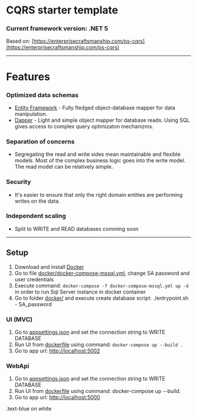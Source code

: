 # CQRS starter template

### Current framework version: .NET 5 

Based on: [https://enterprisecraftsmanship.com/ps-cqrs](https://enterprisecraftsmanship.com/ps-cqrs)

--------------

# Features
### Optimized data schemas
* [Entity Framework](https://github.com/dotnet/efcore) - Fully fledged object-database mapper for data manipulation.
* [Dapper](https://github.com/StackExchange/Dapper) - Light and simple object mapper for database reads. Using SQL gives access to complex query optimizaton mechanizms.

### Separation of concerns
* Segregating the read and write sides mean maintainable and flexible models. Most of the complex business logic goes into the write model. The read model can be relatively simple.

### Security
* It's easier to ensure that only the right domain entities are performing writes on the data.

### Independent scaling 
* Split to WRITE and READ databases comming soon

--------------

## Setup

1. Download and install [Docker](https://www.docker.com/products/docker-desktop)
2. Go to file [docker/docker-compose-mssql.yml](https://github.com/gs1993/TemplateCQRS/blob/master/docker/docker-compose-mssql.yml), change SA password and user credentials
3. Execute command: `docker-compose -f docker-compose-mssql.yml up -d` in order to run Sql Server instance in docker container
4. Go to folder [docker/](https://github.com/gs1993/TemplateCQRS/tree/master/docker) and execute create database script: ./entrypoint.sh - SA_password

### UI (MVC)
1. Go to [appsettings.json](https://github.com/gs1993/TemplateCQRS/blob/master/src/api/UI/appsettings.json) and set the connection string to WRITE DATABASE
2. Run UI from [dockerfile](https://github.com/gs1993/TemplateCQRS/blob/master/src/api/UI/Dockerfile) using command: `docker-compose up --build .`
3. Go to app url: [http://localhost:5002](http://localhost:5002)
 
### WebApi
1. Go to [appsettings.json](https://github.com/gs1993/TemplateCQRS/blob/master/src/api/WebApi/appsettings.json) and set the connection string to WRITE DATABASE
2. Run UI from [dockerfile](https://github.com/gs1993/TemplateCQRS/blob/master/src/api/WebApi/Dockerfile) using command: docker-compose up --build.
3. Go to app url: [http://localhost:5000](http://localhost:5000)

<div class="text-blue mb-2">
  .text-blue on white
</div>

